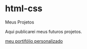 # html-css
 Meus Projetos

 Aqui publicarei meus futuros projetos.

 <a href="exercicios/projetos/portifolio/sobremim.html"> meu portifólio personalizado</a>